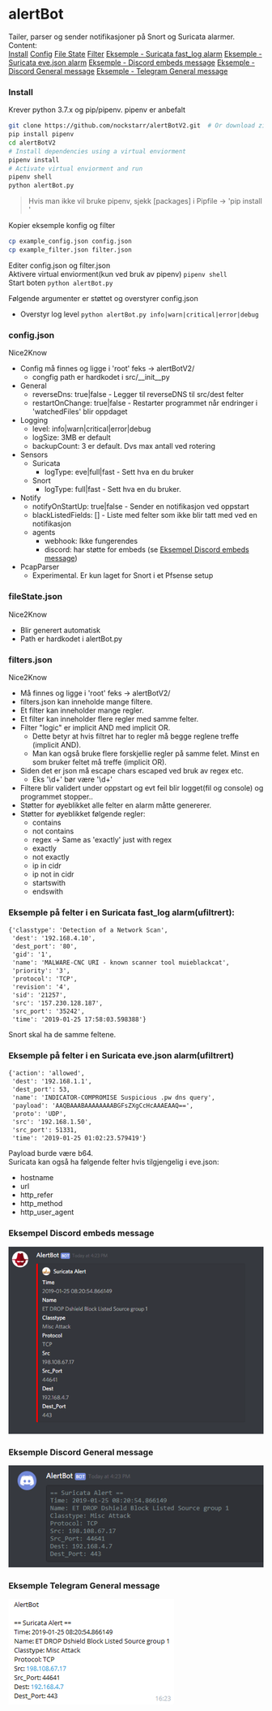 # alertBot
Tailer, parser og sender notifikasjoner på Snort og Suricata alarmer.  
Content:  
[Install](#install)
[Config](#configjson)
[File State](#filestatejson)
[Filter](#filtersjson)
[Eksemple - Suricata fast_log alarm](#eksemple-p-felter-i-en-suricata-fast_log-alarmufiltrert)
[Eksemple - Suricata eve.json alarm](#eksemple-p-felter-i-en-suricata-evejson-alarmufiltrert)
[Eksemple - Discord embeds message](#eksempel-discord-embeds-message)
[Eksemple - Discord General message]()
[Eksemple - Telegram General message]()
### Install
Krever python 3.7.x og pip/pipenv. pipenv er anbefalt
```bash
git clone https://github.com/nockstarr/alertBotV2.git  # Or download zip
pip install pipenv
cd alertBotV2
# Install dependencies using a virtual enviorment
pipenv install
# Activate virtual enviorment and run
pipenv shell
python alertBot.py
```
> Hvis man ikke vil bruke pipenv, sjekk [packages] i Pipfile -> 'pip install <package>'


Kopier eksemple konfig og filter 
```bash
cp example_config.json config.json
cp example_filter.json filter.json
```
Editer config.json og filter.json  
Aktivere virtual enviorment(kun ved bruk av pipenv) `pipenv shell`  
Start boten `python alertBot.py`  

Følgende argumenter er støttet og overstyrer config.json    
* Overstyr log level `python alertBot.py info|warn|critical|error|debug`
### config.json
Nice2Know
* Config må finnes og ligge i 'root' feks -> alertBotV2/
    - congfig path er hardkodet i src/__init__py
* General
    - reverseDns: true|false - Legger til reverseDNS til src/dest felter
    - restartOnChange: true|false - Restarter programmet når endringer i 'watchedFiles' blir oppdaget
* Logging
    - level: info|warn|critical|error|debug
    - logSize: 3MB er default
    - backupCount: 3 er default. Dvs max antall ved rotering
* Sensors
    - Suricata
        - logType: eve|full|fast - Sett hva en du bruker
    - Snort
        - logType: full|fast - Sett hva en du bruker.
* Notify
    - notifyOnStartUp: true|false - Sender en notifikasjon ved oppstart
    - blackListedFields: [] - Liste med felter som ikke blir tatt med ved en notifikasjon
    - agents
        - webhook: Ikke fungerendes
        - discord: har støtte for embeds (se [Eksempel Discord embeds message](#eksempel-discord-embeds-message))
* PcapParser
    - Experimental. Er kun laget for Snort i et Pfsense setup
### fileState.json
Nice2Know
* Blir generert automatisk
* Path er hardkodet i alertBot.py
### filters.json
Nice2Know
* Må finnes og ligge i 'root' feks -> alertBotV2/
* filters.json kan inneholde mange filtere.
* Et filter kan inneholder mange regler. 
* Et filter kan inneholder flere regler med samme felter.
* Filter "logic" er implicit AND med implicit OR.
    - Dette betyr at hvis filtret har to regler må begge reglene treffe (implicit AND).
    - Man kan også bruke flere forskjellie regler på samme felet. Minst en som bruker feltet må treffe (implicit OR).
* Siden det er json må escape chars escaped ved bruk av regex etc.
    - Eks '\d+' bør være '\\d+'
* Filtere blir validert under oppstart og evt feil blir logget(fil og console) og programmet stopper..
* Støtter for øyeblikket alle felter en alarm måtte genererer.
* Støtter for øyeblikket følgende regler:
    - contains
    - not contains
    - regex -> Same as 'exactly' just with regex
    - exactly
    - not exactly
    - ip in cidr
    - ip not in cidr
    - startswith
    - endswith

### Eksemple på felter i en Suricata fast_log alarm(ufiltrert):
```
{'classtype': 'Detection of a Network Scan',
 'dest': '192.168.4.10',
 'dest_port': '80',
 'gid': '1',
 'name': 'MALWARE-CNC URI - known scanner tool muieblackcat',
 'priority': '3',
 'protocol': 'TCP',
 'revision': '4',
 'sid': '21257',
 'src': '157.230.128.187',
 'src_port': '35242',
 'time': '2019-01-25 17:58:03.598388'}
```
Snort skal ha de samme feltene.
### Eksemple på felter i en Suricata eve.json alarm(ufiltrert)
```
{'action': 'allowed',
 'dest': '192.168.1.1',
 'dest_port': 53,
 'name': 'INDICATOR-COMPROMISE Suspicious .pw dns query',
 'payload': 'AAQBAAABAAAAAAAABGFsZXgCcHcAAAEAAQ==',
 'proto': 'UDP',
 'src': '192.168.1.50',
 'src_port': 51331,
 'time': '2019-01-25 01:02:23.579419'}
```
Payload burde være b64.  
Suricata kan også ha følgende felter hvis tilgjengelig i eve.json:
 * hostname
 * url
 * http_refer
 * http_method
 * http_user_agent
 
 
### Eksempel Discord embeds message
![](docs/assets/discord_embed_message.PNG)

### Eksemple Discord General message
![](docs/assets/discord_general_message.PNG)

### Eksemple Telegram General message
![](docs/assets/telegram_general_message.PNG)